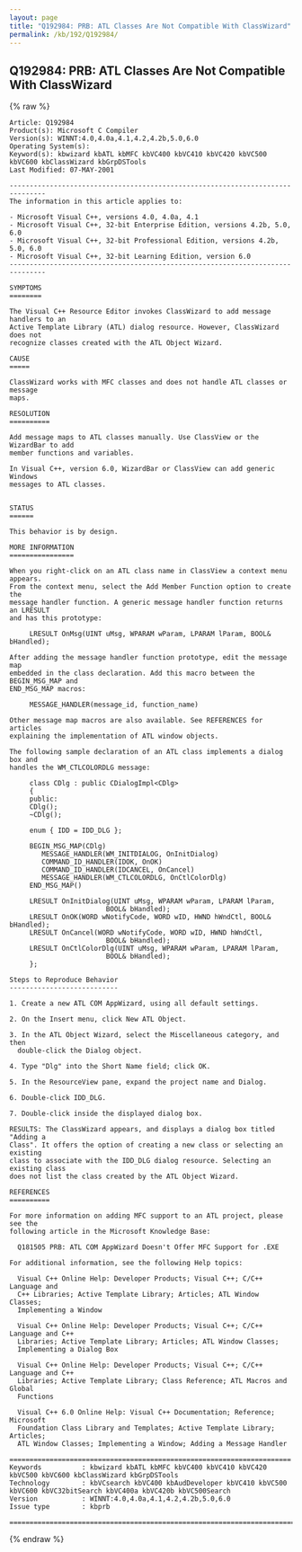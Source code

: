 ```yaml
---
layout: page
title: "Q192984: PRB: ATL Classes Are Not Compatible With ClassWizard"
permalink: /kb/192/Q192984/
---
```


## Q192984: PRB: ATL Classes Are Not Compatible With ClassWizard

{% raw %}

	Article: Q192984
	Product(s): Microsoft C Compiler
	Version(s): WINNT:4.0,4.0a,4.1,4.2,4.2b,5.0,6.0
	Operating System(s): 
	Keyword(s): kbwizard kbATL kbMFC kbVC400 kbVC410 kbVC420 kbVC500 kbVC600 kbClassWizard kbGrpDSTools
	Last Modified: 07-MAY-2001
	
	-------------------------------------------------------------------------------
	The information in this article applies to:
	
	- Microsoft Visual C++, versions 4.0, 4.0a, 4.1 
	- Microsoft Visual C++, 32-bit Enterprise Edition, versions 4.2b, 5.0, 6.0 
	- Microsoft Visual C++, 32-bit Professional Edition, versions 4.2b, 5.0, 6.0 
	- Microsoft Visual C++, 32-bit Learning Edition, version 6.0 
	-------------------------------------------------------------------------------
	
	SYMPTOMS
	========
	
	The Visual C++ Resource Editor invokes ClassWizard to add message handlers to an
	Active Template Library (ATL) dialog resource. However, ClassWizard does not
	recognize classes created with the ATL Object Wizard.
	
	CAUSE
	=====
	
	ClassWizard works with MFC classes and does not handle ATL classes or message
	maps.
	
	RESOLUTION
	==========
	
	Add message maps to ATL classes manually. Use ClassView or the WizardBar to add
	member functions and variables.
	
	In Visual C++, version 6.0, WizardBar or ClassView can add generic Windows
	messages to ATL classes.
	
	
	STATUS
	======
	
	This behavior is by design.
	
	MORE INFORMATION
	================
	
	When you right-click on an ATL class name in ClassView a context menu appears.
	From the context menu, select the Add Member Function option to create the
	message handler function. A generic message handler function returns an LRESULT
	and has this prototype:
	
	     LRESULT OnMsg(UINT uMsg, WPARAM wParam, LPARAM lParam, BOOL& bHandled);
	
	After adding the message handler function prototype, edit the message map
	embedded in the class declaration. Add this macro between the BEGIN_MSG_MAP and
	END_MSG_MAP macros:
	
	     MESSAGE_HANDLER(message_id, function_name)
	
	Other message map macros are also available. See REFERENCES for articles
	explaining the implementation of ATL window objects.
	
	The following sample declaration of an ATL class implements a dialog box and
	handles the WM_CTLCOLORDLG message:
	
	     class CDlg : public CDialogImpl<CDlg>
	     {
	     public:
	     CDlg();
	     ~CDlg();
	
	     enum { IDD = IDD_DLG };
	
	     BEGIN_MSG_MAP(CDlg)
	        MESSAGE_HANDLER(WM_INITDIALOG, OnInitDialog)
	        COMMAND_ID_HANDLER(IDOK, OnOK)
	        COMMAND_ID_HANDLER(IDCANCEL, OnCancel)
	        MESSAGE_HANDLER(WM_CTLCOLORDLG, OnCtlColorDlg)
	     END_MSG_MAP()
	
	     LRESULT OnInitDialog(UINT uMsg, WPARAM wParam, LPARAM lParam,
	                        BOOL& bHandled);
	     LRESULT OnOK(WORD wNotifyCode, WORD wID, HWND hWndCtl, BOOL& bHandled);
	     LRESULT OnCancel(WORD wNotifyCode, WORD wID, HWND hWndCtl,
	                        BOOL& bHandled);
	     LRESULT OnCtlColorDlg(UINT uMsg, WPARAM wParam, LPARAM lParam,
	                        BOOL& bHandled);
	     };
	
	Steps to Reproduce Behavior
	---------------------------
	
	1. Create a new ATL COM AppWizard, using all default settings.
	
	2. On the Insert menu, click New ATL Object.
	
	3. In the ATL Object Wizard, select the Miscellaneous category, and then
	  double-click the Dialog object.
	
	4. Type "Dlg" into the Short Name field; click OK.
	
	5. In the ResourceView pane, expand the project name and Dialog.
	
	6. Double-click IDD_DLG.
	
	7. Double-click inside the displayed dialog box.
	
	RESULTS: The ClassWizard appears, and displays a dialog box titled "Adding a
	Class". It offers the option of creating a new class or selecting an existing
	class to associate with the IDD_DLG dialog resource. Selecting an existing class
	does not list the class created by the ATL Object Wizard.
	
	REFERENCES
	==========
	
	For more information on adding MFC support to an ATL project, please see the
	following article in the Microsoft Knowledge Base:
	
	  Q181505 PRB: ATL COM AppWizard Doesn't Offer MFC Support for .EXE
	
	For additional information, see the following Help topics:
	
	  Visual C++ Online Help: Developer Products; Visual C++; C/C++ Language and
	  C++ Libraries; Active Template Library; Articles; ATL Window Classes;
	  Implementing a Window
	
	  Visual C++ Online Help: Developer Products; Visual C++; C/C++ Language and C++
	  Libraries; Active Template Library; Articles; ATL Window Classes;
	  Implementing a Dialog Box
	
	  Visual C++ Online Help: Developer Products; Visual C++; C/C++ Language and C++
	  Libraries; Active Template Library; Class Reference; ATL Macros and Global
	  Functions
	
	  Visual C++ 6.0 Online Help: Visual C++ Documentation; Reference; Microsoft
	  Foundation Class Library and Templates; Active Template Library; Articles;
	  ATL Window Classes; Implementing a Window; Adding a Message Handler
	
	======================================================================
	Keywords          : kbwizard kbATL kbMFC kbVC400 kbVC410 kbVC420 kbVC500 kbVC600 kbClassWizard kbGrpDSTools 
	Technology        : kbVCsearch kbVC400 kbAudDeveloper kbVC410 kbVC500 kbVC600 kbVC32bitSearch kbVC400a kbVC420b kbVC500Search
	Version           : WINNT:4.0,4.0a,4.1,4.2,4.2b,5.0,6.0
	Issue type        : kbprb
	
	=============================================================================
	

{% endraw %}
